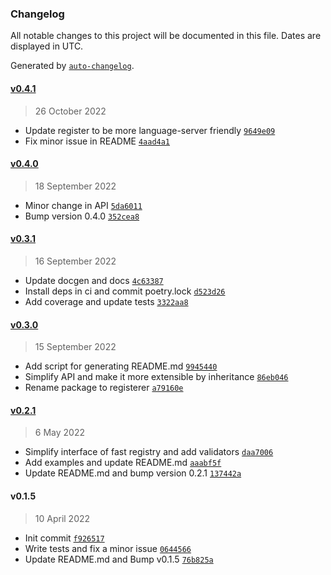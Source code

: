### Changelog

All notable changes to this project will be documented in this file. Dates are displayed in UTC.

Generated by [`auto-changelog`](https://github.com/CookPete/auto-changelog).

#### [v0.4.1](https://github.com/danialkeimasi/python-fast-registry/compare/v0.4.0...v0.4.1)

> 26 October 2022

- Update register to be more language-server friendly [`9649e09`](https://github.com/danialkeimasi/python-fast-registry/commit/9649e099be37d776a058a9eee2817d6dffb9b3b5)
- Fix minor issue in README [`4aad4a1`](https://github.com/danialkeimasi/python-fast-registry/commit/4aad4a169ab90500dd7e9859abfcc71f54e4efb2)

#### [v0.4.0](https://github.com/danialkeimasi/python-fast-registry/compare/v0.3.1...v0.4.0)

> 18 September 2022

- Minor change in API [`5da6011`](https://github.com/danialkeimasi/python-fast-registry/commit/5da60115bb7e61f47e19572b4037508b920770ba)
- Bump version 0.4.0 [`352cea8`](https://github.com/danialkeimasi/python-fast-registry/commit/352cea89a959c44794a562a6c58631ba1512f298)

#### [v0.3.1](https://github.com/danialkeimasi/python-fast-registry/compare/v0.3.0...v0.3.1)

> 16 September 2022

- Update docgen and docs [`4c63387`](https://github.com/danialkeimasi/python-fast-registry/commit/4c63387796a66ddba4e435ad201573051fde1ad7)
- Install deps in ci and commit poetry.lock [`d523d26`](https://github.com/danialkeimasi/python-fast-registry/commit/d523d2693d230267a70bf808dda28afcdbac321c)
- Add coverage and update tests [`3322aa8`](https://github.com/danialkeimasi/python-fast-registry/commit/3322aa85195fdf6ab8d8cff252711008718b73fc)

#### [v0.3.0](https://github.com/danialkeimasi/python-fast-registry/compare/v0.2.1...v0.3.0)

> 15 September 2022

- Add script for generating README.md [`9945440`](https://github.com/danialkeimasi/python-fast-registry/commit/99454402c9749f5a139eaf28dac025269285a1ea)
- Simplify API and make it more extensible by inheritance [`86eb046`](https://github.com/danialkeimasi/python-fast-registry/commit/86eb0467c76d62fec481c84602115dfebd606f2c)
- Rename package to registerer [`a79160e`](https://github.com/danialkeimasi/python-fast-registry/commit/a79160e0f454ec2f95109b2f25e3c171f447de7e)

#### [v0.2.1](https://github.com/danialkeimasi/python-fast-registry/compare/v0.1.5...v0.2.1)

> 6 May 2022

- Simplify interface of fast registry and add validators [`daa7006`](https://github.com/danialkeimasi/python-fast-registry/commit/daa700604eac9e6dc190fca15bbcbced729450c7)
- Add examples and update README.md [`aaabf5f`](https://github.com/danialkeimasi/python-fast-registry/commit/aaabf5f9b39351c6cc0482765fd90e183b128b11)
- Update README.md and bump version 0.2.1 [`137442a`](https://github.com/danialkeimasi/python-fast-registry/commit/137442af477438cacdd794e3ef4b7d7f1eecbd4f)

#### v0.1.5

> 10 April 2022

- Init commit [`f926517`](https://github.com/danialkeimasi/python-fast-registry/commit/f926517bc20199b4941e5fe30ec9dccc4aab9382)
- Write tests and fix a minor issue [`0644566`](https://github.com/danialkeimasi/python-fast-registry/commit/0644566ec35cfb13b456f49e2b5d58991b1c9c74)
- Update README.md and Bump v0.1.5 [`76b825a`](https://github.com/danialkeimasi/python-fast-registry/commit/76b825ae8db31c84e4c2f076d29091323d474751)
